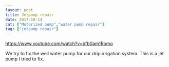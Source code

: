 ```yaml
---
layout: post
title: Jetpump repair
date: 2017-10-14
cat: ["Motorized pump","water pump repair"]
tag: ["jetpump repair"]
---
```


https://www.youtube.com/watch?v=bfb0am1Romo

We try to fix the well water pump for our drip irrigation system. This is a jet pump I tried to fix.